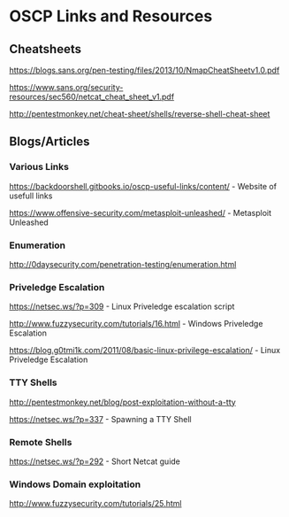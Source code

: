 # OSCP Links and Resources
## Cheatsheets

https://blogs.sans.org/pen-testing/files/2013/10/NmapCheatSheetv1.0.pdf

https://www.sans.org/security-resources/sec560/netcat_cheat_sheet_v1.pdf

http://pentestmonkey.net/cheat-sheet/shells/reverse-shell-cheat-sheet



## Blogs/Articles
### Various Links
https://backdoorshell.gitbooks.io/oscp-useful-links/content/ - Website of usefull links

https://www.offensive-security.com/metasploit-unleashed/ - Metasploit Unleashed

### Enumeration
http://0daysecurity.com/penetration-testing/enumeration.html

### Priveledge Escalation
https://netsec.ws/?p=309 - Linux Priveledge escalation script

http://www.fuzzysecurity.com/tutorials/16.html - Windows Priveledge Escalation

https://blog.g0tmi1k.com/2011/08/basic-linux-privilege-escalation/ - Linux Priveledge Escalation
### TTY Shells

http://pentestmonkey.net/blog/post-exploitation-without-a-tty

https://netsec.ws/?p=337 - Spawning a TTY Shell

### Remote Shells
https://netsec.ws/?p=292 - Short Netcat guide

### Windows Domain exploitation
http://www.fuzzysecurity.com/tutorials/25.html

